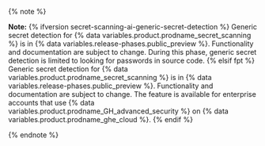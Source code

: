 <!--This reusable is an intentional duplicate of data/reusables/rai/secret-scanning/generic-secret-detection-ai.md. The duplicate is necessary to enforce legal review of Responsible AI content. If you are updating this content, you may also want to update data/reusables/rai/secret-scanning/generic-secret-detection-ai.md. -->
{% note %}

**Note:** {% ifversion secret-scanning-ai-generic-secret-detection %}
Generic secret detection for {% data variables.product.prodname_secret_scanning %} is in {% data variables.release-phases.public_preview %}. Functionality and documentation are subject to change. During this phase, generic secret detection is limited to looking for passwords in source code.
{% elsif fpt %}
Generic secret detection for {% data variables.product.prodname_secret_scanning %} is in {% data variables.release-phases.public_preview %}. Functionality and documentation are subject to change. The feature is available for enterprise accounts that use {% data variables.product.prodname_GH_advanced_security %} on {% data variables.product.prodname_ghe_cloud %}.
{% endif %}

{% endnote %}
